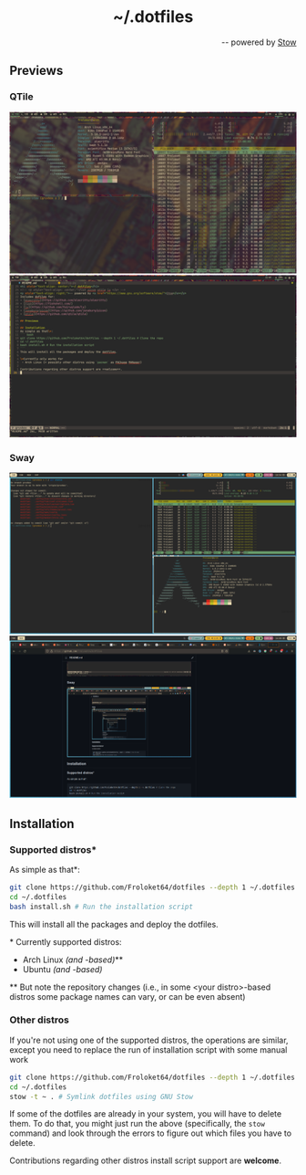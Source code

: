 <h1 align="center">~/.dotfiles</h1>
<p align="right">-- powered by <a href="https://www.gnu.org/software/stow/">Stow</a></p>

## Previews
### QTile
![Some terminals](/preview/qtile/terminals.png)
![Coding](/preview/qtile/coding.png)

### Sway
![Some more terminals](/preview/sway/terminals.png)
![Web browser](/preview/sway/browser.png)

## Installation
### Supported distros\*
As simple as that\*:
``` bash
git clone https://github.com/Froloket64/dotfiles --depth 1 ~/.dotfiles # Clone the repo
cd ~/.dotfiles
bash install.sh # Run the installation script
```
This will install all the packages and deploy the dotfiles.

\* Currently supported distros:
+ Arch Linux _(and -based)_\*\*
+ Ubuntu _(and -based)_

\*\* But note the repository changes (i.e., in some \<your distro\>-based distros some package names can vary, or can be even absent)

### Other distros
If you're not using one of the supported distros, the operations are similar, except you need to replace the run of installation script with some manual work
``` bash
git clone https://github.com/Froloket64/dotfiles --depth 1 ~/.dotfiles # Clone the repo
cd ~/.dotfiles
stow -t ~ . # Symlink dotfiles using GNU Stow
```

If some of the dotfiles are already in your system, you will have to delete them. To do that, you might just run the above (specifically, the `stow` command) and look through the errors to figure out which files you have to delete.

Contributions regarding other distros install script support are **welcome**.
